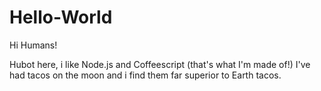 # Hello-World


Hi Humans!

Hubot here, i like Node.js and Coffeescript (that's what I'm made of!)
I've had tacos on the moon and i find them far superior to Earth tacos.
